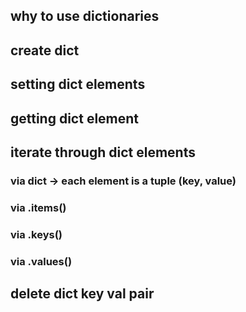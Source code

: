 ## why to use dictionaries
## create dict

## setting dict elements

## getting dict element

## iterate through dict elements

### via dict -> each element is a tuple (key, value)

### via .items()

### via .keys()

### via .values()

## delete dict key val pair

